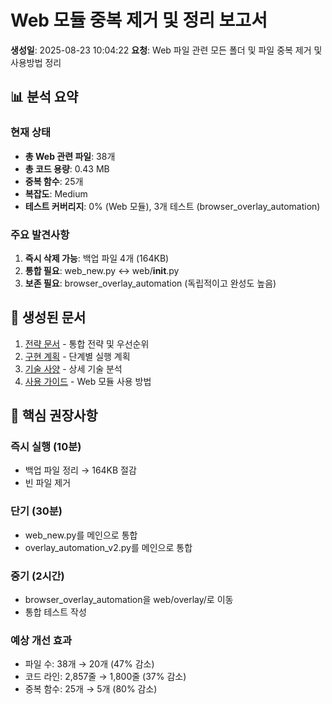 # Web 모듈 중복 제거 및 정리 보고서

**생성일**: 2025-08-23 10:04:22
**요청**: Web 파일 관련 모든 폴더 및 파일 중복 제거 및 사용방법 정리

## 📊 분석 요약

### 현재 상태
- **총 Web 관련 파일**: 38개
- **총 코드 용량**: 0.43 MB
- **중복 함수**: 25개
- **복잡도**: Medium
- **테스트 커버리지**: 0% (Web 모듈), 3개 테스트 (browser_overlay_automation)

### 주요 발견사항
1. **즉시 삭제 가능**: 백업 파일 4개 (164KB)
2. **통합 필요**: web_new.py ↔ web/__init__.py
3. **보존 필요**: browser_overlay_automation (독립적이고 완성도 높음)

## 📁 생성된 문서

1. [전략 문서](./STRATEGY.md) - 통합 전략 및 우선순위
2. [구현 계획](./IMPLEMENTATION.md) - 단계별 실행 계획
3. [기술 사양](./TECHNICAL_SPEC.md) - 상세 기술 분석
4. [사용 가이드](./USAGE_GUIDE.md) - Web 모듈 사용 방법

## 🎯 핵심 권장사항

### 즉시 실행 (10분)
- 백업 파일 정리 → 164KB 절감
- 빈 파일 제거

### 단기 (30분)
- web_new.py를 메인으로 통합
- overlay_automation_v2.py를 메인으로 통합

### 중기 (2시간)
- browser_overlay_automation을 web/overlay/로 이동
- 통합 테스트 작성

### 예상 개선 효과
- 파일 수: 38개 → 20개 (47% 감소)
- 코드 라인: 2,857줄 → 1,800줄 (37% 감소)
- 중복 함수: 25개 → 5개 (80% 감소)
